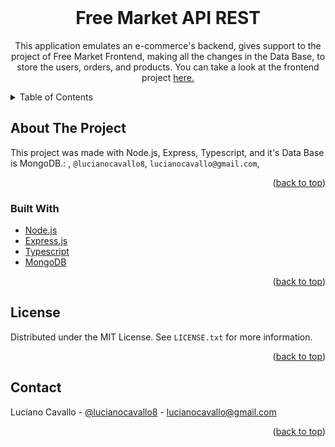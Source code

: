 <div id="top"></div>

<!-- PROJECT LOGO -->
<br />
<div align="center">
  <!-- <a href="https://github.com/github_username/repo_name">
    <img src="images/logo.png" alt="Logo" width="80" height="80">
  </a> -->

<h1 align="center">Free Market API REST</h1>

  <p align="center">
    This application emulates an e-commerce's backend, gives support to the project of Free Market Frontend, making all the changes in the Data Base, to store the users, orders, and products. You can take a look at the frontend project <a href="https://github.com/lucianocavallo/free-market-frontend">here.</a>
    <!-- <br />
    <a href="https://github.com/github_username/repo_name"><strong>Explore the docs »</strong></a>
    <br />
    <br />
    <a href="https://github.com/github_username/repo_name">View Demo</a>
    ·
    <a href="https://github.com/github_username/repo_name/issues">Report Bug</a>
    ·
    <a href="https://github.com/github_username/repo_name/issues">Request Feature</a>
  </p> -->
</div>

<!-- TABLE OF CONTENTS -->
<details>
  <summary>Table of Contents</summary>
  <ol>
    <li>
      <a href="#about-the-project">About The Project</a>
      <ul>
        <li><a href="#built-with">Built With</a></li>
      </ul>
    </li>
    <!-- <li>
      <a href="#getting-started">Getting Started</a>
      <ul>
        <li><a href="#prerequisites">Prerequisites</a></li>
        <li><a href="#installation">Installation</a></li>
      </ul>
    </li>
    <li><a href="#usage">Usage</a></li>
    <li><a href="#roadmap">Roadmap</a></li>
    <li><a href="#contributing">Contributing</a></li> -->
    <li><a href="#license">License</a></li>
    <li><a href="#contact">Contact</a></li>
    <!-- <li><a href="#acknowledgments">Acknowledgments</a></li> -->
  </ol>
</details>

<!-- ABOUT THE PROJECT -->

## About The Project

<!-- [![Product Name Screen Shot][product-screenshot]](https://example.com) -->

This project was made with Node.js, Express, Typescript, and it's Data Base is MongoDB.: , `@lucianocavallo8`, `lucianocavallo@gmail.com`,

<p align="right">(<a href="#top">back to top</a>)</p>

### Built With

- [Node.js](https://reactjs.org/)
- [Express.js](https://expressjs.com/)
- [Typescript](https://www.typescriptlang.org/)
- [MongoDB](https://www.mongodb.com/)

<p align="right">(<a href="#top">back to top</a>)</p>

<!-- LICENSE -->

## License

Distributed under the MIT License. See `LICENSE.txt` for more information.

<p align="right">(<a href="#top">back to top</a>)</p>

<!-- CONTACT -->

## Contact

Luciano Cavallo - [@lucianocavallo8](https://twitter.com/lucianocavallo8) - lucianocavallo@gmail.com

<p align="right">(<a href="#top">back to top</a>)</p>
